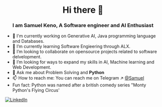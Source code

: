 <h1 align="center">Hi there 👋</h1>
<h3 align="center">I am Samuel Keno, A Software engineer and AI Enthusiast</h3>

<!--
**Samuel-K95/Samuel-K95** is a ✨ _special_ ✨ repository because its `README.md` (this file) appears on your GitHub profile.

Here are some ideas to get you started:

-->
- 🔭 I'm currently working on Generative AI, Java programming language and Databases.
- 🌱 I’m currently learning Software Engieering through ALX.
- 👯 I’m looking to collaborate on opensource projects related to software delvelopment.
- 🤔 I’m looking for ways to expand my skills in AI, Machine learning and Web Development.
- 💬 Ask me about Problem Solving and **Python**
- 📫 How to reach me: You can reach me on Telegram ↗ [@Samuel](https://t.me/sami_g95)
- Fun fact: Python was named after a british comedy series "Monty Python's Flying Circus'

[![LinkedIn](https://img.shields.io/badge/LinkedIn-blue?style=for-the-badge&logo=LinkedIn&logoColor=white)](https://www.linkedin.com/in/samuel-keno-4a7262264/)
